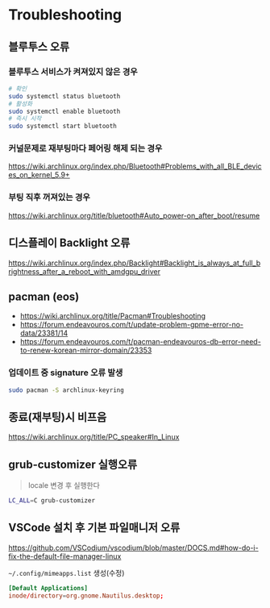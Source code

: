 # Troubleshooting

## 블루투스 오류

### 블루투스 서비스가 켜져있지 않은 경우

```sh
# 확인
sudo systemctl status bluetooth
# 활성화
sudo systemctl enable bluetooth
# 즉시 시작
sudo systemctl start bluetooth 
```

### 커널문제로 재부팅마다 페어링 해제 되는 경우

<https://wiki.archlinux.org/index.php/Bluetooth#Problems_with_all_BLE_devices_on_kernel_5.9+>

### 부팅 직후 꺼져있는 경우

<https://wiki.archlinux.org/title/bluetooth#Auto_power-on_after_boot/resume>

## 디스플레이 Backlight 오류

<https://wiki.archlinux.org/index.php/Backlight#Backlight_is_always_at_full_brightness_after_a_reboot_with_amdgpu_driver>

## pacman (eos)

- <https://wiki.archlinux.org/title/Pacman#Troubleshooting>
- <https://forum.endeavouros.com/t/update-problem-gpme-error-no-data/23381/14>
- <https://forum.endeavouros.com/t/pacman-endeavouros-db-error-need-to-renew-korean-mirror-domain/23353>

### 업데이트 중 signature 오류 발생

```sh
sudo pacman -S archlinux-keyring
```

## 종료(재부팅)시 비프음

<https://wiki.archlinux.org/title/PC_speaker#In_Linux>

## grub-customizer 실행오류

> locale 변경 후 실행한다

```sh
LC_ALL=C grub-customizer
```

## VSCode 설치 후 기본 파일매니저 오류

<https://github.com/VSCodium/vscodium/blob/master/DOCS.md#how-do-i-fix-the-default-file-manager-linux>

`~/.config/mimeapps.list` 생성(수정)

```conf
[Default Applications]
inode/directory=org.gnome.Nautilus.desktop;
```
